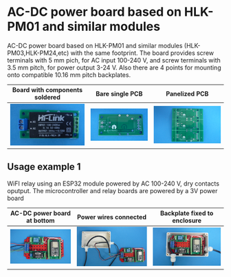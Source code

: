 
# AC-DC power board based on HLK-PM01 and similar modules


AC-DC power board based on HLK-PM01 and similar modules (HLK-PM03,HLK-PM24,etc) with the same footprint. The board provides screw terminals with 5 mm pich, for AC input 100-240 V, and screw terminals with 3.5 mm pitch, for power output 3-24 V. Also there are 4 points for mounting onto compatible 10.16 mm pitch backplates.


Board with components soldered                                             |Bare single PCB|Panelized PCB|
---------------------------------------------------------------------------|---------------|-------------|
![](/d-electronics/d00/assets/img/solderedterminals.jpg)|![](/d-electronics/d00/assets/img/barepcb.jpg)|![](/d-electronics/d00/assets/img/panel.jpg)


## Usage example 1

WiFI relay using an ESP32 module powered by AC 100-240 V, dry contacts oputput. The microcontroller and relay boards are powered by a 3V power board

AC-DC power board at bottom|Power wires connected|Backplate fixed to enclosure|
---------------------------|---------------------|----------------------------|
![](/d-electronics/d00/assets/img/singlepoint.jpg)|![](/d-electronics/d00/assets/img/wiresconnection.jpg)|![](/d-electronics/d00/assets/img/boardfixed.jpg)|


